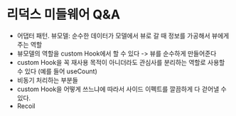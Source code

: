 # 리덕스 미들웨어 Q&A

- 어댑터 패턴. 뷰모델: 순수한 데이터가 모델에서 뷰로 갈 때 정보를 가공해서 뷰에게 주는 역할
- 뷰모델의 역할을 custom Hook에서 할 수 있다 -> 뷰를 순수하게 만들어준다
- custom Hook을 꼭 재사용 목적이 아니더라도 관심사를 분리하는 역할로 사용할 수 있다 (예를 들어 useCount)
- 비동기 처리하는 부분들
- custom Hook을 어떻게 쓰느냐에 따라서 사이드 이펙트를 깔끔하게 다 걷어낼 수 있다.
- Recoil
